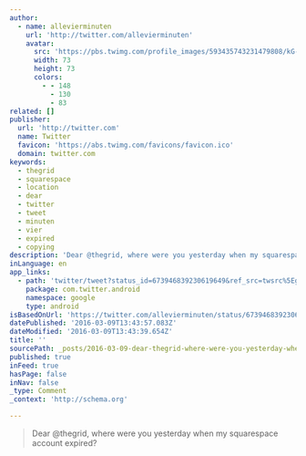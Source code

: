 ```yaml
---
author:
  - name: allevierminuten
    url: 'http://twitter.com/allevierminuten'
    avatar:
      src: 'https://pbs.twimg.com/profile_images/593435743231479808/kG-mf9-B_bigger.png'
      width: 73
      height: 73
      colors:
        - - 148
          - 130
          - 83
related: []
publisher:
  url: 'http://twitter.com'
  name: Twitter
  favicon: 'https://abs.twimg.com/favicons/favicon.ico'
  domain: twitter.com
keywords:
  - thegrid
  - squarespace
  - location
  - dear
  - twitter
  - tweet
  - minuten
  - vier
  - expired
  - copying
description: 'Dear @thegrid, where were you yesterday when my squarespace account expired?'
inLanguage: en
app_links:
  - path: 'twitter/tweet?status_id=673946839230619649&ref_src=twsrc%5Egoogle%7Ctwcamp%5Eandroidseo%7Ctwgr%5Estatus%7Ctwterm%5E673946839230619649'
    package: com.twitter.android
    namespace: google
    type: android
isBasedOnUrl: 'https://twitter.com/allevierminuten/status/673946839230619649'
datePublished: '2016-03-09T13:43:57.083Z'
dateModified: '2016-03-09T13:43:39.654Z'
title: ''
sourcePath: _posts/2016-03-09-dear-thegrid-where-were-you-yesterday-when-my-squarespace.md
published: true
inFeed: true
hasPage: false
inNav: false
_type: Comment
_context: 'http://schema.org'

---
```

> Dear &commat;thegrid&comma; where were you yesterday when my squarespace account expired&quest;
